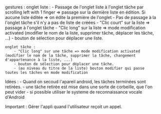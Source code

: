 gestures : 
	onglet liste :
		- Passage de l'onglet liste à l'onglet tâche par scrolling left with 1 finger => passage sur la dernière liste en édition.
			Si aucune liste éditée => on édite la première de l'onglet
		- Pas de passage à la l'onglet tâche s'il n'y a pas de liste de créées
		- "Clic court" sur la liste => passage à l'onglet tâche
		- "Clic long" sur la liste => mode modification activated (modifier le nom de la liste, supprimer tâche, déplacer les tâche, ...)
		- bouton de sélection pour déplacer une liste.
	
	onglet tâche :
		- "Clic long" sur une tâche => mode modification activated (modifier le nom de la tâche, supprimer la tâche, changement d'appartenance à la liste, ...)
		- bouton de sélection pour déplacer une tâche.
		- (au niveau du titre de la liste) bouton modifier qui passe toutes les tâches en mode modification
		

Idées :
	- Quand on secoud l'apareil android, les tâches terminées sont retirées.
	- une tâche retirée est mise dans une sorte de corbeille, que l'on peut vider
	- si possible utiliser le systeme de reconnaissance vocale d'Android
	
	
Important : Gérer l'appli quand l'utilisateur reçoit un appel.
